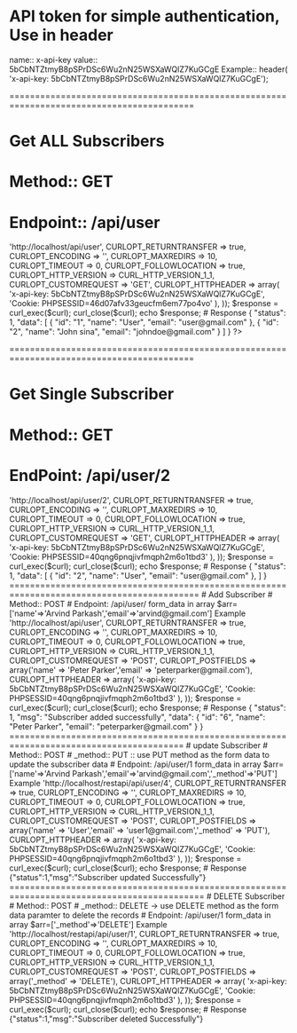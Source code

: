 # API token for simple authentication, Use in header

name::  x-api-key
value::  5bCbNTZtmyB8pSPrDSc6Wu2nN25WSXaWQlZ7KuGCgE
Example::  header( 'x-api-key: 5bCbNTZtmyB8pSPrDSc6Wu2nN25WSXaWQlZ7KuGCgE');

==========================================================================================
# Get ALL Subscribers
# Method:: GET

# Endpoint::  /api/user

<?php

$curl = curl_init();

curl_setopt_array($curl, array(
  CURLOPT_URL => 'http://localhost/api/user',
  CURLOPT_RETURNTRANSFER => true,
  CURLOPT_ENCODING => '',
  CURLOPT_MAXREDIRS => 10,
  CURLOPT_TIMEOUT => 0,
  CURLOPT_FOLLOWLOCATION => true,
  CURLOPT_HTTP_VERSION => CURL_HTTP_VERSION_1_1,
  CURLOPT_CUSTOMREQUEST => 'GET',
  CURLOPT_HTTPHEADER => array(
    'x-api-key: 5bCbNTZtmyB8pSPrDSc6Wu2nN25WSXaWQlZ7KuGCgE',
    'Cookie: PHPSESSID=46d07afv33geucfm6em77po4vo'
  ),
));

$response = curl_exec($curl);

curl_close($curl);
echo $response;
# Response 

{
    "status": 1,
    "data": [
        {
            "id": "1",
            "name": "User",
            "email": "user@gmail.com"
        },
        {
            "id": "2",
            "name": "John sina",
            "email": "johndoe@gmail.com"
        }
    ]
}

?>
==========================================================================================
# Get Single Subscriber
# Method:: GET

# EndPoint: /api/user/2 

<?php

$curl = curl_init();

curl_setopt_array($curl, array(
  CURLOPT_URL => 'http://localhost/api/user/2',
  CURLOPT_RETURNTRANSFER => true,
  CURLOPT_ENCODING => '',
  CURLOPT_MAXREDIRS => 10,
  CURLOPT_TIMEOUT => 0,
  CURLOPT_FOLLOWLOCATION => true,
  CURLOPT_HTTP_VERSION => CURL_HTTP_VERSION_1_1,
  CURLOPT_CUSTOMREQUEST => 'GET',
  CURLOPT_HTTPHEADER => array(
    'x-api-key: 5bCbNTZtmyB8pSPrDSc6Wu2nN25WSXaWQlZ7KuGCgE',
    'Cookie: PHPSESSID=40qng6pnqjivfmqph2m6o1tbd3'
  ),
));

$response = curl_exec($curl);

curl_close($curl);
echo $response;

# Response 

{
    "status": 1,
    "data": [
        {
            "id": "2",
            "name": "User",
            "email": "user@gmail.com"
        },
    ]
}
===========================================================================================

# Add Subscriber
# Method:: POST
# Endpoint: /api/user/

form_data in array
$arr=['name'=>'Arvind Parkash','email'=>'arvind@gmail.com']

Example

<?php

$curl = curl_init();

curl_setopt_array($curl, array(
  CURLOPT_URL => 'http://localhost/api/user',
  CURLOPT_RETURNTRANSFER => true,
  CURLOPT_ENCODING => '',
  CURLOPT_MAXREDIRS => 10,
  CURLOPT_TIMEOUT => 0,
  CURLOPT_FOLLOWLOCATION => true,
  CURLOPT_HTTP_VERSION => CURL_HTTP_VERSION_1_1,
  CURLOPT_CUSTOMREQUEST => 'POST',
  CURLOPT_POSTFIELDS => array('name' => 'Peter Parker','email' => 'peterparker@gmail.com'),
  CURLOPT_HTTPHEADER => array(
    'x-api-key: 5bCbNTZtmyB8pSPrDSc6Wu2nN25WSXaWQlZ7KuGCgE',
    'Cookie: PHPSESSID=40qng6pnqjivfmqph2m6o1tbd3'
  ),
));

$response = curl_exec($curl);

curl_close($curl);
echo $response;
# Response

{
    "status": 1,
    "msg": "Subscriber added successfully",
    "data": {
        "id": "6",
        "name": "Peter Parker",
        "email": "peterparker@gmail.com"
    }
}


========================================================================================
# update Subscriber
# Method:: POST
# _method::  PUT :: use PUT method as the form data to update the subscriber data
# Endpoint: /api/user/1

form_data in array
$arr=['name'=>'Arvind Parkash','email'=>'arvind@gmail.com','_method'=>'PUT']

Example

<?php

$curl = curl_init();

curl_setopt_array($curl, array(
  CURLOPT_URL => 'http://localhost/restapi/api/user/4',
  CURLOPT_RETURNTRANSFER => true,
  CURLOPT_ENCODING => '',
  CURLOPT_MAXREDIRS => 10,
  CURLOPT_TIMEOUT => 0,
  CURLOPT_FOLLOWLOCATION => true,
  CURLOPT_HTTP_VERSION => CURL_HTTP_VERSION_1_1,
  CURLOPT_CUSTOMREQUEST => 'POST',
  CURLOPT_POSTFIELDS => array('name' => 'User','email' => 'user1@gmail.com','_method' => 'PUT'),
  CURLOPT_HTTPHEADER => array(
    'x-api-key: 5bCbNTZtmyB8pSPrDSc6Wu2nN25WSXaWQlZ7KuGCgE',
    'Cookie: PHPSESSID=40qng6pnqjivfmqph2m6o1tbd3'
  ),
));

$response = curl_exec($curl);

curl_close($curl);
echo $response;

# Response

{"status":1,"msg":"Subscriber updated Successfully"}

============================================================================================

# DELETE Subscriber

# Method:: POST
# _method::  DELETE -> use DELETE method as the form data paramter to delete the records
# Endpoint: /api/user/1

form_data in array
$arr=['_method'=>'DELETE']

Example

<?php

$curl = curl_init();

curl_setopt_array($curl, array(
  CURLOPT_URL => 'http://localhost/restapi/api/user/1',
  CURLOPT_RETURNTRANSFER => true,
  CURLOPT_ENCODING => '',
  CURLOPT_MAXREDIRS => 10,
  CURLOPT_TIMEOUT => 0,
  CURLOPT_FOLLOWLOCATION => true,
  CURLOPT_HTTP_VERSION => CURL_HTTP_VERSION_1_1,
  CURLOPT_CUSTOMREQUEST => 'POST',
  CURLOPT_POSTFIELDS => array('_method' => 'DELETE'),
  CURLOPT_HTTPHEADER => array(
    'x-api-key: 5bCbNTZtmyB8pSPrDSc6Wu2nN25WSXaWQlZ7KuGCgE',
    'Cookie: PHPSESSID=40qng6pnqjivfmqph2m6o1tbd3'
  ),
));

$response = curl_exec($curl);

curl_close($curl);
echo $response;

# Response
{"status":1,"msg":"Subscriber deleted Successfully"}
